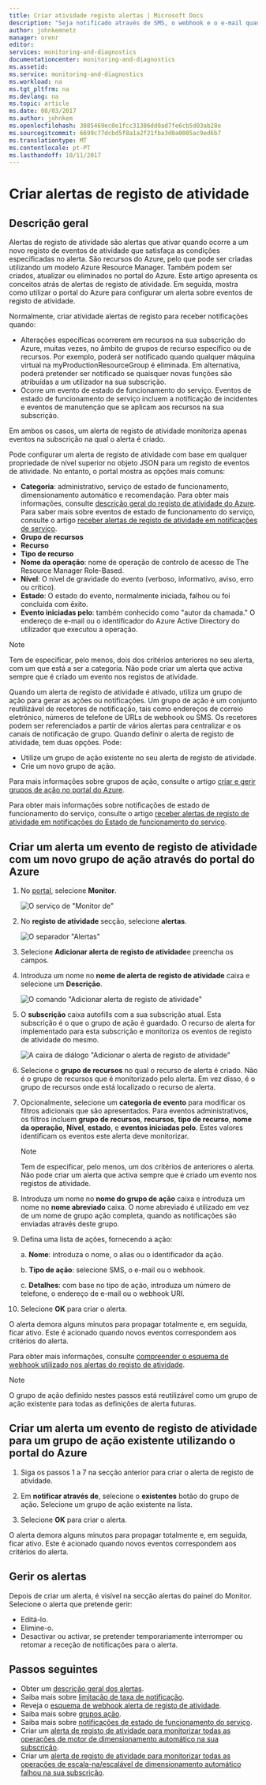```yaml
---
title: Criar atividade registo alertas | Microsoft Docs
description: "Seja notificado através de SMS, o webhook e o e-mail quando determinados eventos ocorrem no registo de atividade."
author: johnkemnetz
manager: orenr
editor: 
services: monitoring-and-diagnostics
documentationcenter: monitoring-and-diagnostics
ms.assetid: 
ms.service: monitoring-and-diagnostics
ms.workload: na
ms.tgt_pltfrm: na
ms.devlang: na
ms.topic: article
ms.date: 08/03/2017
ms.author: johnkem
ms.openlocfilehash: 3885469ec0e1fcc31386dd0ad7fe6cb5d03ab28e
ms.sourcegitcommit: 6699c77dcbd5f8a1a2f21fba3d0a0005ac9ed6b7
ms.translationtype: MT
ms.contentlocale: pt-PT
ms.lasthandoff: 10/11/2017
---
```

# <a name="create-activity-log-alerts"></a>Criar alertas de registo de atividade

## <a name="overview"></a>Descrição geral
Alertas de registo de atividade são alertas que ativar quando ocorre a um novo registo de eventos de atividade que satisfaça as condições especificadas no alerta. São recursos do Azure, pelo que pode ser criadas utilizando um modelo Azure Resource Manager. Também podem ser criados, atualizar ou eliminados no portal do Azure. Este artigo apresenta os conceitos atrás de alertas de registo de atividade. Em seguida, mostra como utilizar o portal do Azure para configurar um alerta sobre eventos de registo de atividade.

Normalmente, criar atividade alertas de registo para receber notificações quando:

* Alterações específicas ocorrerem em recursos na sua subscrição do Azure, muitas vezes, no âmbito de grupos de recurso específico ou de recursos. Por exemplo, poderá ser notificado quando qualquer máquina virtual na myProductionResourceGroup é eliminada. Em alternativa, poderá pretender ser notificado se quaisquer novas funções são atribuídas a um utilizador na sua subscrição.
* Ocorre um evento de estado de funcionamento do serviço. Eventos de estado de funcionamento de serviço incluem a notificação de incidentes e eventos de manutenção que se aplicam aos recursos na sua subscrição.

Em ambos os casos, um alerta de registo de atividade monitoriza apenas eventos na subscrição na qual o alerta é criado.

Pode configurar um alerta de registo de atividade com base em qualquer propriedade de nível superior no objeto JSON para um registo de eventos de atividade. No entanto, o portal mostra as opções mais comuns:

- **Categoria**: administrativo, serviço de estado de funcionamento, dimensionamento automático e recomendação. Para obter mais informações, consulte [descrição geral do registo de atividade do Azure](./monitoring-overview-activity-logs.md#categories-in-the-activity-log). Para saber mais sobre eventos de estado de funcionamento do serviço, consulte o artigo [receber alertas de registo de atividade em notificações de serviço](./monitoring-activity-log-alerts-on-service-notifications.md).
- **Grupo de recursos**
- **Recurso**
- **Tipo de recurso**
- **Nome da operação**: nome de operação de controlo de acesso de The Resource Manager Role-Based.
- **Nível**: O nível de gravidade do evento (verboso, informativo, aviso, erro ou crítico).
- **Estado**: O estado do evento, normalmente iniciada, falhou ou foi concluída com êxito.
- **Evento iniciadas pelo**: também conhecido como "autor da chamada." O endereço de e-mail ou o identificador do Azure Active Directory do utilizador que executou a operação.

>[!NOTE]
>Tem de especificar, pelo menos, dois dos critérios anteriores no seu alerta, com um que está a ser a categoria. Não pode criar um alerta que activa sempre que é criado um evento nos registos de atividade.
>
>

Quando um alerta de registo de atividade é ativado, utiliza um grupo de ação para gerar as ações ou notificações. Um grupo de ação é um conjunto reutilizável de recetores de notificação, tais como endereços de correio eletrónico, números de telefone de URLs de webhook ou SMS. Os recetores podem ser referenciados a partir de vários alertas para centralizar e os canais de notificação de grupo. Quando definir o alerta de registo de atividade, tem duas opções. Pode:

* Utilize um grupo de ação existente no seu alerta de registo de atividade. 
* Crie um novo grupo de ação. 

Para mais informações sobre grupos de ação, consulte o artigo [criar e gerir grupos de ação no portal do Azure](monitoring-action-groups.md).

Para obter mais informações sobre notificações de estado de funcionamento do serviço, consulte o artigo [receber alertas de registo de atividade em notificações do Estado de funcionamento do serviço](monitoring-activity-log-alerts-on-service-notifications.md).

## <a name="create-an-alert-on-an-activity-log-event-with-a-new-action-group-by-using-the-azure-portal"></a>Criar um alerta um evento de registo de atividade com um novo grupo de ação através do portal do Azure
1. No [portal](https://portal.azure.com), selecione **Monitor**.

    ![O serviço de "Monitor de"](./media/monitoring-activity-log-alerts/home-monitor.png)
2. No **registo de atividade** secção, selecione **alertas**.

    ![O separador "Alertas"](./media/monitoring-activity-log-alerts/alerts-blades.png)
3. Selecione **Adicionar alerta de registo de atividade**e preencha os campos.

4. Introduza um nome no **nome de alerta de registo de atividade** caixa e selecione um **Descrição**.

    ![O comando "Adicionar alerta de registo de atividade"](./media/monitoring-activity-log-alerts/add-activity-log-alert.png)

5. O **subscrição** caixa autofills com a sua subscrição atual. Esta subscrição é o que o grupo de ação é guardado. O recurso de alerta for implementado para esta subscrição e monitoriza os eventos de registo de atividade do mesmo.

    ![A caixa de diálogo "Adicionar o alerta de registo de atividade"](./media/monitoring-activity-log-alerts/activity-log-alert-new-action-group.png)

6. Selecione o **grupo de recursos** no qual o recurso de alerta é criado. Não é o grupo de recursos que é monitorizado pelo alerta. Em vez disso, é o grupo de recursos onde está localizado o recurso de alerta.

7. Opcionalmente, selecione um **categoria de evento** para modificar os filtros adicionais que são apresentados. Para eventos administrativos, os filtros incluem **grupo de recursos**, **recursos**, **tipo de recurso**, **nome da operação**, **Nível**, **estado**, e **eventos iniciadas pelo**. Estes valores identificam os eventos este alerta deve monitorizar.

    >[!NOTE]
    >Tem de especificar, pelo menos, um dos critérios de anteriores o alerta. Não pode criar um alerta que activa sempre que é criado um evento nos registos de atividade.
    >
    >

8. Introduza um nome no **nome do grupo de ação** caixa e introduza um nome no **nome abreviado** caixa. O nome abreviado é utilizado em vez de um nome de grupo ação completa, quando as notificações são enviadas através deste grupo.

9.  Defina uma lista de ações, fornecendo a ação:

    a. **Nome**: introduza o nome, o alias ou o identificador da ação.

    b. **Tipo de ação**: selecione SMS, o e-mail ou o webhook.

    c. **Detalhes**: com base no tipo de ação, introduza um número de telefone, o endereço de e-mail ou o webhook URI.

10. Selecione **OK** para criar o alerta.

O alerta demora alguns minutos para propagar totalmente e, em seguida, ficar ativo. Este é acionado quando novos eventos correspondem aos critérios do alerta.

Para obter mais informações, consulte [compreender o esquema de webhook utilizado nos alertas do registo de atividade](monitoring-activity-log-alerts-webhook.md).

>[!NOTE]
>O grupo de ação definido nestes passos está reutilizável como um grupo de ação existente para todas as definições de alerta futuras.
>
>

## <a name="create-an-alert-on-an-activity-log-event-for-an-existing-action-group-by-using-the-azure-portal"></a>Criar um alerta um evento de registo de atividade para um grupo de ação existente utilizando o portal do Azure
1. Siga os passos 1 a 7 na secção anterior para criar o alerta de registo de atividade.

2. Em **notificar através de**, selecione o **existentes** botão do grupo de ação. Selecione um grupo de ação existente na lista.

3. Selecione **OK** para criar o alerta.

O alerta demora alguns minutos para propagar totalmente e, em seguida, ficar ativo. Este é acionado quando novos eventos correspondem aos critérios do alerta.

## <a name="manage-your-alerts"></a>Gerir os alertas

Depois de criar um alerta, é visível na secção alertas do painel do Monitor. Selecione o alerta que pretende gerir:

* Editá-lo.
* Elimine-o.
* Desactivar ou activar, se pretender temporariamente interromper ou retomar a receção de notificações para o alerta.

## <a name="next-steps"></a>Passos seguintes
- Obter um [descrição geral dos alertas](monitoring-overview-alerts.md).
- Saiba mais sobre [limitação de taxa de notificação](monitoring-alerts-rate-limiting.md).
- Reveja o [esquema de webhook alerta de registo de atividade](monitoring-activity-log-alerts-webhook.md).
- Saiba mais sobre [grupos ação](monitoring-action-groups.md).  
- Saiba mais sobre [notificações de estado de funcionamento do serviço](monitoring-service-notifications.md).
- Criar um [alerta de registo de atividade para monitorizar todas as operações de motor de dimensionamento automático na sua subscrição](https://github.com/Azure/azure-quickstart-templates/tree/master/monitor-autoscale-alert).
- Criar um [alerta de registo de atividade para monitorizar todas as operações de escala-na/escalável de dimensionamento automático falhou na sua subscrição](https://github.com/Azure/azure-quickstart-templates/tree/master/monitor-autoscale-failed-alert).
